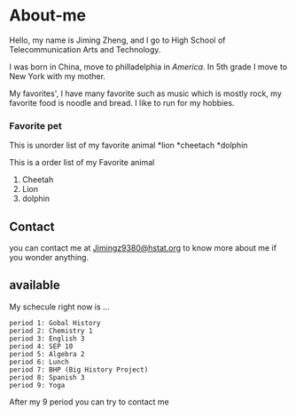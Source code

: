 # About-me
Hello, my name is Jiming Zheng, and I go to High School of Telecommunication Arts and Technology.

I was born in China, move to philladelphia in _America_. In 5th grade I move to New York with my mother.  

My favorites', I have many favorite such as music which is mostly rock, my favorite food is noodle and bread. I like
to run for my hobbies.

### Favorite pet 
This is unorder list of my favorite animal
*lion
*cheetach
*dolphin

This is a order list of my Favorite animal
1) Cheetah
2) Lion
3) dolphin

## Contact
you can contact me at Jimingz9380@hstat.org to know more about me if you wonder anything.

## available

My schecule right now is ...
```
period 1: Gobal History
period 2: Chemistry 1
period 3: English 3
period 4: SEP 10
period 5: Algebra 2
period 6: Lunch
period 7: BHP (Big History Project)
period 8: Spanish 3
period 9: Yoga
```
After my 9 period you can try to contact me 